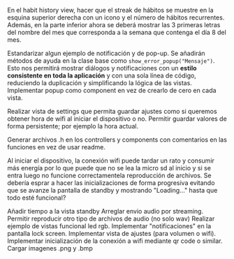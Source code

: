 En el habit history view, hacer que el streak de hábitos se muestre en la esquina superior derecha con un icono y el número de hábitos recurrentes. Además, en la parte inferior ahora se deberá mostrar las 3 primeras letras del nombre del mes que corresponda a la semana que contenga el día 8 del mes.

Estandarizar algun ejemplo de notificación y de pop-up. Se añadirán métodos de ayuda en la clase base como `show_error_popup("Mensaje")`. Esto nos permitirá mostrar diálogos y notificaciones con un **estilo consistente en toda la aplicación** y con una sola línea de código, reduciendo la duplicación y simplificando la lógica de las vistas.
Implementar popup como component en vez de crearlo de cero en cada vista.

Realizar vista de settings que permita guardar ajustes como si queremos obtener hora de wifi al iniciar el dispositivo o no.
Permitir guardar valores de forma persistente; por ejemplo la hora actual.


Generar archivos .h en los controllers y components con comentarios en las funciones en vez de usar readme.


Al iniciar el dispositivo, la conexión wifi puede tardar un rato y consumir más energía por lo que puede que no se lea la micro sd al inicio y si se entra luego no funcione correctamentela reproducción de archivos.
Se debería esprar a hacer las inicializaciones de forma progresiva evitando que se avanze la pantalla de standby y mostrando "Loading..." hasta que todo esté funcional?

Añadir tiempo a la vista standby
Arreglar envio audio por streaming.
Permitir reproducir otro tipo de archivos de audio (no solo wav)
Realizar ejemplo de vistas funcional led rgb.
Implementar "notificaciones" en la pantalla lock screen.
Implementar vista de ajustes (para volumen o wifi).
Implementar inicialización de la conexión a wifi mediante qr code o similar.
Cargar imagenes .png y .bmp